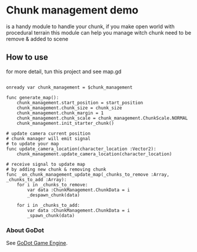# Chunk management demo

is a handy module to handle your chunk, if you make open world with procedural terrain this module can help you manage witch chunk need to be remove & added to scene

## How to use

for more detail, tun this project and see map.gd

```

onready var chunk_management = $chunk_management

func generate_map():
	chunk_management.start_position = start_position
	chunk_management.chunk_size = chunk_size
	chunk_management.chunk_margin = 1
	chunk_management.chunk_scale = chunk_management.ChunkScale.NORMAL
	chunk_management.init_starter_chunk()
	
# update camera current position
# chunk manager will emit signal
# to update your map
func update_camera_location(character_location :Vector2):
	chunk_management.update_camera_location(character_location)
	
# receive signal to update map
# by adding new chunk & removing chunk
func _on_chunk_management_update_map(_chunks_to_remove :Array, _chunks_to_add :Array):
	for i in _chunks_to_remove:
		var data :ChunkManagement.ChunkData = i
		_despawn_chunk(data)
		
	for i in _chunks_to_add:
		var data :ChunkManagement.ChunkData = i
		_spawn_chunk(data)

```

### About GoDot
See [GoDot Game Engine](https://godotengine.org).